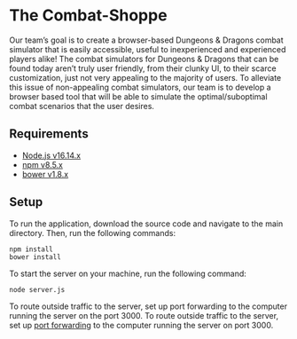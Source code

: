 # The Combat-Shoppe

Our team’s goal is to create a browser-based Dungeons & Dragons combat simulator that is easily accessible, useful to inexperienced and experienced players alike! The combat simulators for Dungeons & Dragons that can be found today aren’t truly user friendly, from their clunky UI, to their scarce customization, just not very appealing to the majority of users. To alleviate this issue of non-appealing combat simulators, our team is to develop a browser based tool that will be able to simulate the optimal/suboptimal combat scenarios that the user desires.

## Requirements
* [Node.js v16.14.x](https://nodejs.org/en/download/)
* [npm v8.5.x](https://nodejs.org/en/download/)
* [bower v1.8.x](https://bower.io/#install-bower)

## Setup
To run the application, download the source code and navigate to the main directory. Then, run the following commands:

```
npm install
bower install
```

To start the server on your machine, run the following command:

```
node server.js
```

To route outside traffic to the server, set up port forwarding to the computer running the server on the port 3000.
To route outside traffic to the server, set up [port forwarding](https://www.lifewire.com/how-to-port-forward-4163829) to the computer running the server on port 3000. 
